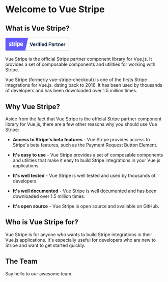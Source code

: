 <script setup>
import { VPTeamMembers } from 'vitepress/theme'
import PaymentElementDemo from './demo/PaymentElementDemo.vue'

const members = [
  {
    avatar: 'https://www.github.com/jofftiquez.png',
    name: 'Joff Tiquez',
    title: 'Creator',
    links: [
      { icon: 'github', link: 'https://github.com/jofftiquez' },
      { icon: 'x', link: 'https://twitter.com/jrtiquez' }
    ]
  },
  {
    avatar: 'https://www.github.com/mahomuri.png',
    name: 'Paolo Santos',
    title: 'Contributor',
    links: [
      { icon: 'github', link: 'https://github.com/mahomuri' },
      { icon: 'x', link: 'https://twitter.com/mahomuri' }
    ]
  },
]
</script>

# Welcome to Vue Stripe

<PaymentElementDemo />

<!-- <img src="./images/vue-stripe-logo-variant-1-small.png" alt="Vue Stripe Logo" style="width: 200px;"> -->

## What is Vue Stripe?

<a href="https://stripe.com/partners/vue-stripe?ref=https://vuestripe.com" target="_blank">
  <img src="./images/stripe_partner_badge_verified_blurple.png" alt="Vue Stripe Logo" style="width: 200px;">
</a>

Vue Stripe is the official Stripe partner component library for Vue.js. It provides a set of composable components and utilities for working with Stripe.

Vue Stripe (formerly vue-stripe-checkout) is one of the firsts Stripe integrations for Vue.js. dating back to 2016. It has been used by thousands of developers and has been downloaded over 1.5 million times.

## Why Vue Stripe?

Aside from the fact that Vue Stripe is the official Stripe partner component library for Vue.js, there are a few other reasons why you should use Vue Stripe:

- **Access to Stripe's beta features** - Vue Stripe provides access to Stripe's beta features, such as the Payment Request Button Element.

- **It's easy to use** - Vue Stripe provides a set of composable components and utilities that make it easy to build Stripe integrations in your Vue.js applications.

- **It's well tested** - Vue Stripe is well tested and used by thousands of developers.

- **It's well documented** - Vue Stripe is well documented and has been downloaded over 1.5 million times.

- **It's open source** - Vue Stripe is open source and available on GitHub.

## Who is Vue Stripe for?

Vue Stripe is for anyone who wants to build Stripe integrations in their Vue.js applications. It's especially useful for developers who are new to Stripe and want to get started quickly.

## The Team

Say hello to our awesome team.

<VPTeamMembers size="small" :members="members" />